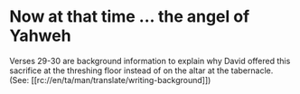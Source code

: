 # Now at that time ... the angel of Yahweh

Verses 29-30 are background information to explain why David offered this sacrifice at the threshing floor instead of on the altar at the tabernacle. (See: [[rc://en/ta/man/translate/writing-background]])

